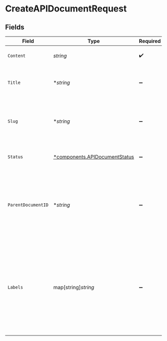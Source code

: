# CreateAPIDocumentRequest


## Fields

| Field                                                                                                                                                                                                                             | Type                                                                                                                                                                                                                              | Required                                                                                                                                                                                                                          | Description                                                                                                                                                                                                                       | Example                                                                                                                                                                                                                           |
| --------------------------------------------------------------------------------------------------------------------------------------------------------------------------------------------------------------------------------- | --------------------------------------------------------------------------------------------------------------------------------------------------------------------------------------------------------------------------------- | --------------------------------------------------------------------------------------------------------------------------------------------------------------------------------------------------------------------------------- | --------------------------------------------------------------------------------------------------------------------------------------------------------------------------------------------------------------------------------- | --------------------------------------------------------------------------------------------------------------------------------------------------------------------------------------------------------------------------------- |
| `Content`                                                                                                                                                                                                                         | *string*                                                                                                                                                                                                                          | :heavy_check_mark:                                                                                                                                                                                                                | Raw markdown content to display in your Portal                                                                                                                                                                                    |                                                                                                                                                                                                                                   |
| `Title`                                                                                                                                                                                                                           | **string*                                                                                                                                                                                                                         | :heavy_minus_sign:                                                                                                                                                                                                                | The title of the document. Used to populate the `<title>` tag for the page                                                                                                                                                        | API Document                                                                                                                                                                                                                      |
| `Slug`                                                                                                                                                                                                                            | **string*                                                                                                                                                                                                                         | :heavy_minus_sign:                                                                                                                                                                                                                | The `slug` is used in generated URLs to provide human readable paths.<br/><br/>Defaults to `slugify(title)`<br/>                                                                                                                  | api-document                                                                                                                                                                                                                      |
| `Status`                                                                                                                                                                                                                          | [*components.APIDocumentStatus](../../models/components/apidocumentstatus.md)                                                                                                                                                     | :heavy_minus_sign:                                                                                                                                                                                                                | If `status=published` the document will be visible in your live portal                                                                                                                                                            |                                                                                                                                                                                                                                   |
| `ParentDocumentID`                                                                                                                                                                                                                | **string*                                                                                                                                                                                                                         | :heavy_minus_sign:                                                                                                                                                                                                                | API Documents may be rendered as a tree of files.<br/><br/>Specify the `id` of another API Document as the `parent_document_id` to add some heirarchy do your documents.<br/>                                                     | <nil>                                                                                                                                                                                                                             |
| `Labels`                                                                                                                                                                                                                          | map[string]*string*                                                                                                                                                                                                               | :heavy_minus_sign:                                                                                                                                                                                                                | Labels store metadata of an entity that can be used for filtering an entity list or for searching across entity types. <br/><br/>Keys must be of length 1-63 characters, and cannot start with "kong", "konnect", "mesh", "kic", or "_".<br/> | {<br/>"env": "test"<br/>}                                                                                                                                                                                                         |